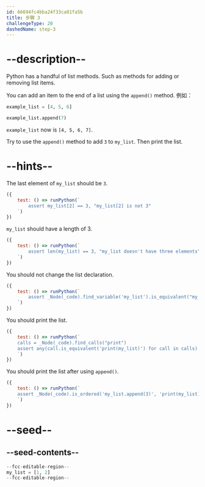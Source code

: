 ```yaml
---
id: 66694fc4bba24f33ca01fa5b
title: 步驟 3
challengeType: 20
dashedName: step-3
---
```


# --description--

Python has a handful of list methods. Such as methods for adding or removing list items.

You can add an item to the end of a list using the `append()` method. 例如：

```py
example_list = [4, 5, 6]

example_list.append(7)
```

`example_list` now is `[4, 5, 6, 7]`.

Try to use the `append()` method to add `3` to `my_list`. Then print the list.

# --hints--

The last element of `my_list` should be `3`.

```js
({
    test: () => runPython(`
        assert my_list[2] == 3, "my_list[2] is not 3"
    `)
})
```

`my_list` should have a length of 3.

```js
({
    test: () => runPython(`
        assert len(my_list) == 3, "my_list doesn't have three elements"
    `)
})
```

You should not change the list declaration.

```js
({
    test: () => runPython(`
        assert _Node(_code).find_variable('my_list').is_equivalent("my_list = [1, 2]")
    `)
})
```

You should print the list.

```js
({
    test: () => runPython(`
    calls = _Node(_code).find_calls("print")
    assert any(call.is_equivalent('print(my_list)') for call in calls)
    `)
})
```

You should print the list after using `append()`.

```js
({
    test: () => runPython(`
    assert _Node(_code).is_ordered('my_list.append(3)', 'print(my_list)')
    `)
})
```

# --seed--

## --seed-contents--

```py
--fcc-editable-region--
my_list = [1, 2]
--fcc-editable-region--
```
